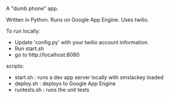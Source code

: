 A "dumb phone" app. 

Written in Python. Runs on Google App Engine. Uses twilio.

To run locally: 
- Update 'config.py' with your twilio account information.
- Run start.sh
- go to http://localhost:8080


scripts:
  - start.sh : runs a dev app server locally with smslackey loaded
  - deploy.sh : deploys to Google App Engine
  - runtests.sh : runs the unit tests